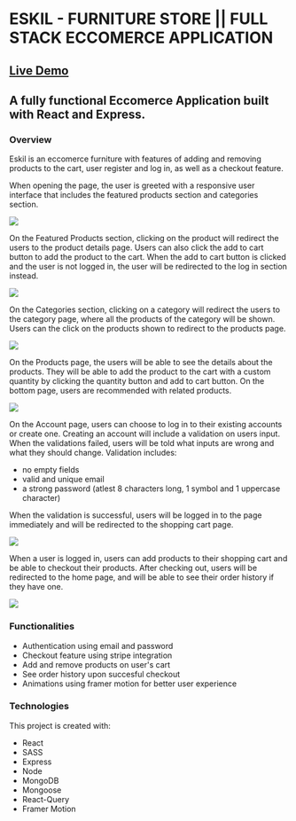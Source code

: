 # ESKIL - FURNITURE STORE || FULL STACK ECCOMERCE APPLICATION
## [Live Demo](https://eskil-furniture-store.vercel.app/)

## A fully functional Eccomerce Application built with React and Express.

### Overview
Eskil is an eccomerce furniture with features of adding and removing products to the cart, user register and log in, as well as a checkout feature. 

When opening the page, the user is greeted with a responsive user interface that includes the featured products section and categories section. 

![](https://media.giphy.com/media/19ioqOCt6EK0ou3SeY/giphy.gif)

On the Featured Products section, clicking on the product will redirect the users to the product details page. Users can also click the add to cart button to add the product to the cart. When the add to cart button is clicked and the user is not logged in, the user will be redirected to the log in section instead.

![](https://media.giphy.com/media/kXHM4nRHj9am9MXDgt/giphy.gif)

On the Categories section, clicking on a category will redirect the users to the category page, where all the products of the category will be shown. Users can the click on the products shown to redirect to the products page.

![](https://media.giphy.com/media/PZ9OROT14NCW4Bp4v1/giphy.gif)

On the Products page, the users will be able to see the details about the products. They will be able to add the product to the cart with a custom quantity by clicking the quantity button and add to cart button. On the bottom page, users are recommended with related products.

![](https://media.giphy.com/media/0DGjCkVbkXlMauf4kB/giphy.gif)

On the Account page, users can choose to log in to their existing accounts or create one. Creating an account will include a validation on users input. When the validations failed, users will be told what inputs are wrong and what they should change. Validation includes: 

* no empty fields
* valid and unique email
* a strong password (atlest 8 characters long, 1 symbol and 1 uppercase character)

When the validation is successful, users will be logged in to the page immediately and will be redirected to the shopping cart page.

![](https://media.giphy.com/media/0wCLuhIbO8zNzGzpGa/giphy.gif)

When a user is logged in, users can add products to their shopping cart and be able to checkout their products. After checking out, users will be redirected to the home page, and will be able to see their order history if they have one.

![](https://media.giphy.com/media/VEZDjj7DPcN5t31oTf/giphy.gif)

### Functionalities
* Authentication using email and password
* Checkout feature using stripe integration
* Add and remove products on user's cart
* See order history upon succesful checkout
* Animations using framer motion for better user experience

### Technologies
This project is created with:
* React
* SASS
* Express
* Node
* MongoDB
* Mongoose
* React-Query
* Framer Motion
